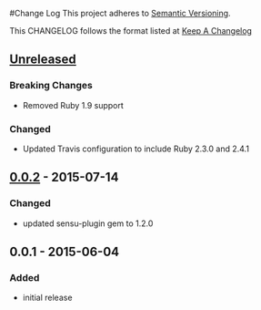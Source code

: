 #Change Log
This project adheres to [Semantic Versioning](http://semver.org/).

This CHANGELOG follows the format listed at [Keep A Changelog](http://keepachangelog.com/)

## [Unreleased]
### Breaking Changes
- Removed Ruby 1.9 support

### Changed
- Updated Travis configuration to include Ruby 2.3.0 and 2.4.1

## [0.0.2] - 2015-07-14
### Changed
- updated sensu-plugin gem to 1.2.0

## 0.0.1 - 2015-06-04

### Added
- initial release

[Unreleased]: https://github.com/sensu-plugins/sensu-plugins-execute/compare/0.0.2...HEAD
[0.0.2]: https://github.com/sensu-plugins/sensu-plugins-execute/compare/0.0.1...0.0.2
